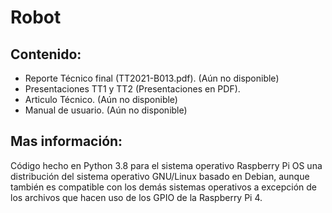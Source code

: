 # Robot
## Contenido:
* Reporte Técnico final (TT2021-B013.pdf). (Aún no disponible)
* Presentaciones TT1 y TT2 (Presentaciones en PDF).
* Articulo Técnico. (Aún no disponible)
* Manual de usuario. (Aún no disponible)
## Mas información:
Código hecho en Python 3.8 para el sistema operativo Raspberry Pi OS una distribución del sistema operativo GNU/Linux basado en Debian, aunque también es compatible con los demás sistemas operativos a excepción de los archivos que hacen uso de los GPIO de la Raspberry Pi 4.